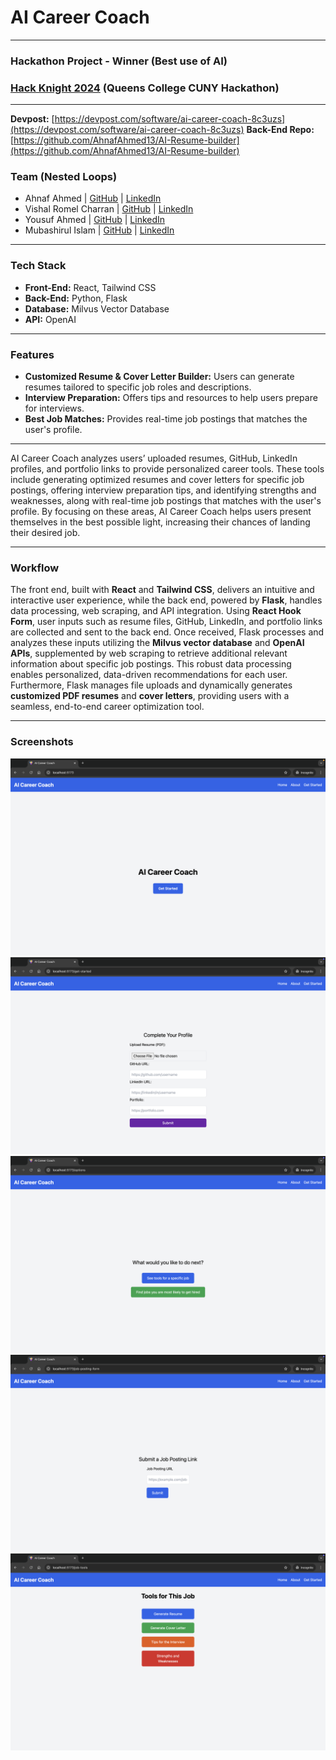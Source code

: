 # AI Career Coach

---

### Hackathon Project - Winner (Best use of AI)

### [Hack Knight 2024](https://hack-knight.devpost.com/) (Queens College CUNY Hackathon)

---

**Devpost:** [https://devpost.com/software/ai-career-coach-8c3uzs](https://devpost.com/software/ai-career-coach-8c3uzs)
**Back-End Repo:** [https://github.com/AhnafAhmed13/AI-Resume-builder](https://github.com/AhnafAhmed13/AI-Resume-builder)

### Team (Nested Loops)

- Ahnaf Ahmed | [GitHub](https://github.com/AhnafAhmed13) | [LinkedIn](https://www.linkedin.com/in/ahnafahmed13/)
- Vishal Romel Charran | [GitHub](https://github.com/VishalRomel) | [LinkedIn](https://www.linkedin.com/in/vishal-romel-c-36b1221bb/)
- Yousuf Ahmed | [GitHub](https://github.com/Yahmed99) | [LinkedIn](https://www.linkedin.com/in/yousuf-ahmed-840219256/)
- Mubashirul Islam | [GitHub](https://github.com/saf1Hckr) | [LinkedIn](https://www.linkedin.com/in/mubashirul-islam1606/)

---

### Tech Stack

- **Front-End:** React, Tailwind CSS
- **Back-End:** Python, Flask
- **Database:** Milvus Vector Database
- **API:** OpenAI

---

### Features

- **Customized Resume & Cover Letter Builder:** Users can generate resumes tailored to specific job roles and descriptions.
- **Interview Preparation:** Offers tips and resources to help users prepare for interviews.
- **Best Job Matches:** Provides real-time job postings that matches the user's profile.

---

AI Career Coach analyzes users’ uploaded resumes, GitHub, LinkedIn profiles, and portfolio links to provide personalized career tools. These tools include generating optimized resumes and cover letters for specific job postings, offering interview preparation tips, and identifying strengths and weaknesses, along with real-time job postings that matches with the user's profile. By focusing on these areas, AI Career Coach helps users present themselves in the best possible light, increasing their chances of landing their desired job.

---

### Workflow

The front end, built with **React** and **Tailwind CSS**, delivers an intuitive and interactive user experience, while the back end, powered by **Flask**, handles data processing, web scraping, and API integration. Using **React Hook Form**, user inputs such as resume files, GitHub, LinkedIn, and portfolio links are collected and sent to the back end. Once received, Flask processes and analyzes these inputs utilizing the **Milvus vector database** and **OpenAI APIs**, supplemented by web scraping to retrieve additional relevant information about specific job postings. This robust data processing enables personalized, data-driven recommendations for each user. Furthermore, Flask manages file uploads and dynamically generates **customized PDF resumes** and **cover letters**, providing users with a seamless, end-to-end career optimization tool.

---

### Screenshots

![landing-page](./images/landing-page.png)
![form](./images/form.png)
![tools](./images/tools.png)
![job-posting](./images/job-posting.png)
![features](./images/features.png)